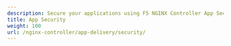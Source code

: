 ```yaml
---
description: Secure your applications using F5 NGINX Controller App Security
title: App Security
weight: 100
url: /nginx-controller/app-delivery/security/
---
```


